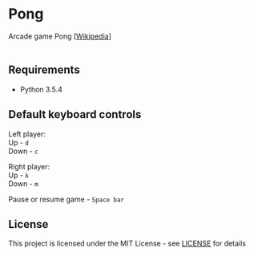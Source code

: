 # Pong
Arcade game Pong [[Wikipedia](https://en.wikipedia.org/wiki/Pong)]
<br>
<br>

## Requirements

- Python 3.5.4

## Default keyboard controls

Left player:<br>
Up - `d`<br>
Down - `c`

Right player:<br>
Up - `k`<br>
Down - `m`
<br>

Pause or resume game - `Space bar`
<br>

## License

This project is licensed under the MIT License - see [LICENSE](https://github.com/ZaraTam/pong/blob/master/LICENSE) for details